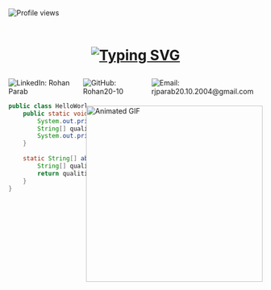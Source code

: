 <div style="display: flex; justify-content: space-between; align-items: flex-start; width: 100%;">
    <div style="margin-top: 10px;">
        <img src="https://komarev.com/ghpvc/?username=Rohan20-10&label=Profile+views&color=blue&style=flat"
            alt="Profile views" />
    </div>
</div>

<div style="display: flex; justify-content: center; align-items: center; flex-direction: column; margin-top: 20px;">
    <h1 align="center">
        <a href="https://github.com/Rohan20-10">
            <img src="https://readme-typing-svg.herokuapp.com?font=Fira+Code&weight=500&size=30&pause=1000&color=2F6EE0&width=435&lines=Hi%2C+I'm+ROHAN+PARAB"
                alt="Typing SVG" />
        </a>
    </h1>
    <div style="display: flex; justify-content: flex-start; align-items: flex-start; margin-top: 10px;">
        <a href="https://www.linkedin.com/in/parabrohan2004/" style="text-decoration: none;">
            <img src="https://img.shields.io/badge/-parabrohan2004-blue?style=flat&logo=Linkedin&logoColor=white"
                alt="LinkedIn: Rohan Parab" />
        </a>
        <a href="https://github.com/Rohan20-10" style="text-decoration: none; margin-left: 10px;">
            <img src="https://img.shields.io/github/followers/Rohan20-10?label=follow&style=social" alt="GitHub: Rohan20-10"
                />
        </a>
        <a href="mailto:rjparab20.10.2004@gmail.com" style="text-decoration: none; margin-left: 10px;">
            <img src="https://img.shields.io/badge/-rjparab20.10.2004-red?style=social&logo=gmail"
                alt="Email: rjparab20.10.2004@gmail.com" />
        </a>
    </div>
</div>

<div style="float: right; margin-top: 20px;">
    <img src="https://i.pinimg.com/originals/91/90/8a/91908ad2f9aef293ed840739a291e9db.gif"
        style="width: 350px; height: auto;" alt="Animated GIF" />
</div>

```java
public class HelloWorld {
    public static void main(String[] args) {
        System.out.println("Hello World, I am Rohan, IT sophomore at VJTI.");
        String[] qualities = about_me('I');
        System.out.println(String.join(" | ", qualities));
    }
    
    static String[] about_me(char me) {
        String[] qualities = {"Tech Enthusiast", "Passionate Developer", "Eloquent Speaker", "Competent Reader", "Diligent"};
        return qualities;
    }
}
```

<!---
Rohan20-10/Rohan20-10 is a ✨ special ✨ repository because its `README.md` (this file) appears on your GitHub profile.
You can click the Preview link to take a look at your changes.
--->
